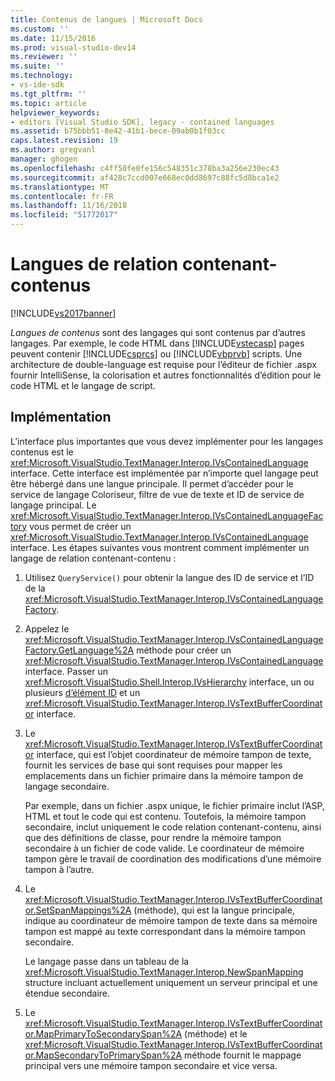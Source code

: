 ```yaml
---
title: Contenus de langues | Microsoft Docs
ms.custom: ''
ms.date: 11/15/2016
ms.prod: visual-studio-dev14
ms.reviewer: ''
ms.suite: ''
ms.technology:
- vs-ide-sdk
ms.tgt_pltfrm: ''
ms.topic: article
helpviewer_keywords:
- editors [Visual Studio SDK], legacy - contained languages
ms.assetid: b75bbb51-8e42-41b1-bece-09ab0b1f03cc
caps.latest.revision: 19
ms.author: gregvanl
manager: ghogen
ms.openlocfilehash: c4ff50fe0fe156c548351c378ba3a256e230ec43
ms.sourcegitcommit: af428c7ccd007e668ec0dd8697c88fc5d8bca1e2
ms.translationtype: MT
ms.contentlocale: fr-FR
ms.lasthandoff: 11/16/2018
ms.locfileid: "51772017"
---
```

# <a name="contained-languages"></a>Langues de relation contenant-contenus
[!INCLUDE[vs2017banner](../includes/vs2017banner.md)] 

  
*Langues de contenus* sont des langages qui sont contenus par d’autres langages. Par exemple, le code HTML dans [!INCLUDE[vstecasp](../includes/vstecasp-md.md)] pages peuvent contenir [!INCLUDE[csprcs](../includes/csprcs-md.md)] ou [!INCLUDE[vbprvb](../includes/vbprvb-md.md)] scripts. Une architecture de double-language est requise pour l’éditeur de fichier .aspx fournir IntelliSense, la colorisation et autres fonctionnalités d’édition pour le code HTML et le langage de script.  
  
## <a name="implementation"></a>Implémentation  
 L’interface plus importantes que vous devez implémenter pour les langages contenus est le <xref:Microsoft.VisualStudio.TextManager.Interop.IVsContainedLanguage> interface. Cette interface est implémentée par n’importe quel langage peut être hébergé dans une langue principale. Il permet d’accéder pour le service de langage Coloriseur, filtre de vue de texte et ID de service de langage principal. Le <xref:Microsoft.VisualStudio.TextManager.Interop.IVsContainedLanguageFactory> vous permet de créer un <xref:Microsoft.VisualStudio.TextManager.Interop.IVsContainedLanguage> interface. Les étapes suivantes vous montrent comment implémenter un langage de relation contenant-contenu :  
  
1.  Utilisez `QueryService()` pour obtenir la langue des ID de service et l’ID de la <xref:Microsoft.VisualStudio.TextManager.Interop.IVsContainedLanguageFactory>.  
  
2.  Appelez le <xref:Microsoft.VisualStudio.TextManager.Interop.IVsContainedLanguageFactory.GetLanguage%2A> méthode pour créer un <xref:Microsoft.VisualStudio.TextManager.Interop.IVsContainedLanguage> interface. Passer un <xref:Microsoft.VisualStudio.Shell.Interop.IVsHierarchy> interface, un ou plusieurs [d’élément ID](<xref:Microsoft.VisualStudio.VSConstants.VSITEMID>) et un <xref:Microsoft.VisualStudio.TextManager.Interop.IVsTextBufferCoordinator> interface.  
  
3.  Le <xref:Microsoft.VisualStudio.TextManager.Interop.IVsTextBufferCoordinator> interface, qui est l’objet coordinateur de mémoire tampon de texte, fournit les services de base qui sont requises pour mapper les emplacements dans un fichier primaire dans la mémoire tampon de langage secondaire.  
  
     Par exemple, dans un fichier .aspx unique, le fichier primaire inclut l’ASP, HTML et tout le code qui est contenu. Toutefois, la mémoire tampon secondaire, inclut uniquement le code relation contenant-contenu, ainsi que des définitions de classe, pour rendre la mémoire tampon secondaire à un fichier de code valide. Le coordinateur de mémoire tampon gère le travail de coordination des modifications d’une mémoire tampon à l’autre.  
  
4.  Le <xref:Microsoft.VisualStudio.TextManager.Interop.IVsTextBufferCoordinator.SetSpanMappings%2A> (méthode), qui est la langue principale, indique au coordinateur de mémoire tampon de texte dans sa mémoire tampon est mappé au texte correspondant dans la mémoire tampon secondaire.  
  
     Le langage passe dans un tableau de la <xref:Microsoft.VisualStudio.TextManager.Interop.NewSpanMapping> structure incluant actuellement uniquement un serveur principal et une étendue secondaire.  
  
5.  Le <xref:Microsoft.VisualStudio.TextManager.Interop.IVsTextBufferCoordinator.MapPrimaryToSecondarySpan%2A> (méthode) et le <xref:Microsoft.VisualStudio.TextManager.Interop.IVsTextBufferCoordinator.MapSecondaryToPrimarySpan%2A> méthode fournit le mappage principal vers une mémoire tampon secondaire et vice versa.

